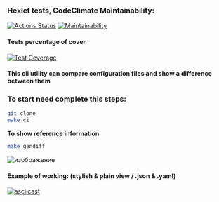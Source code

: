 ### Hexlet tests, CodeClimate Maintainability:
[![Actions Status](https://github.com/solarxweb/frontend-project-46/actions/workflows/hexlet-check.yml/badge.svg)](https://github.com/solarxweb/frontend-project-46/actions) [![Maintainability](https://api.codeclimate.com/v1/badges/b63c365b8fb4d0b4cd4c/maintainability)](https://codeclimate.com/github/solarxweb/frontend-project-46/maintainability)

#### Tests percentage of cover 
[![Test Coverage](https://api.codeclimate.com/v1/badges/b63c365b8fb4d0b4cd4c/test_coverage)](https://codeclimate.com/github/solarxweb/frontend-project-46/test_coverage)

#### This cli utility can compare configuration files and show a difference between them

### **To start need complete this steps:**
```bash
git clone
make ci
```
**To show reference information**
```bash
make gendiff
```
![изображение](https://github.com/solarxweb/frontend-project-46/assets/160166027/ef5fc3bf-5bed-43c6-9502-475d04262b81)

#### Example of working: (stylish & plain view / .json & .yaml)
[![asciicast](https://asciinema.org/a/IdYBfSoVpXvVNh51U0FmSS2Jr.svg)](https://asciinema.org/a/IdYBfSoVpXvVNh51U0FmSS2Jr)
